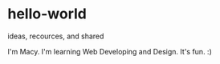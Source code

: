 # hello-world
ideas, recources, and shared

I'm Macy. I'm learning Web Developing and Design. It's fun. :)
